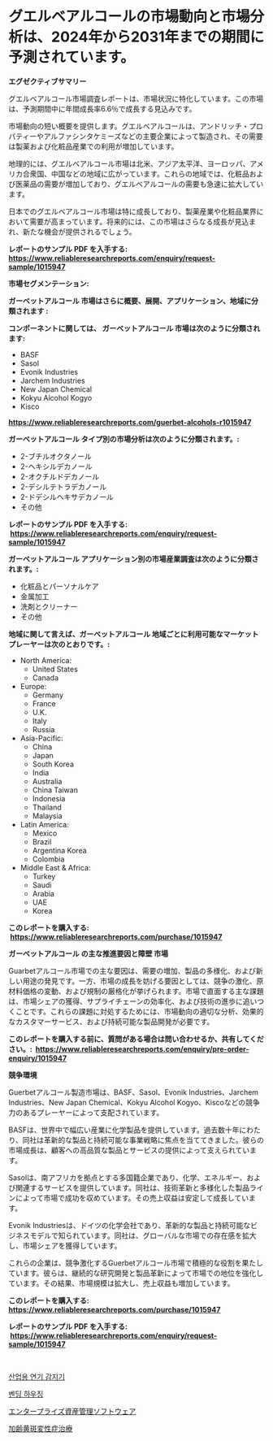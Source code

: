 <p><h1>グエルベアルコールの市場動向と市場分析は、2024年から2031年までの期間に予測されています。</h1></p><p><strong>エグゼクティブサマリー</strong></p>
<p><p>グエルベアルコール市場調査レポートは、市場状況に特化しています。この市場は、予測期間中に年間成長率6.6％で成長する見込みです。</p><p>市場動向の短い概要を提供します。グエルベアルコールは、アンドリッチ・プロパティーやアルファシンタケミーズなどの主要企業によって製造され、その需要は製薬および化粧品産業での利用が増加しています。</p><p>地理的には、グエルベアルコール市場は北米、アジア太平洋、ヨーロッパ、アメリカ合衆国、中国などの地域に広がっています。これらの地域では、化粧品および医薬品の需要が増加しており、グエルベアルコールの需要も急速に拡大しています。</p><p>日本でのグエルベアルコール市場は特に成長しており、製薬産業や化粧品業界において需要が高まっています。将来的には、この市場はさらなる成長が見込まれ、新たな機会が提供されるでしょう。</p></p>
<p><strong>レポートのサンプル PDF を入手する: <a href="https://www.reliableresearchreports.com/enquiry/request-sample/1015947">https://www.reliableresearchreports.com/enquiry/request-sample/1015947</a></strong></p>
<p><strong>市場セグメンテーション:</strong></p>
<p><strong> ガーベットアルコール 市場はさらに概要、展開、アプリケーション、地域に分類されます :</strong></p>
<p><strong>コンポーネントに関しては、 ガーベットアルコール 市場は次のように分類されます: &nbsp;</strong></p>
<p><ul><li>BASF</li><li>Sasol</li><li>Evonik Industries</li><li>Jarchem Industries</li><li>New Japan Chemical</li><li>Kokyu Alcohol Kogyo</li><li>Kisco</li></ul></p>
<p><strong><a href="https://www.reliableresearchreports.com/guerbet-alcohols-r1015947">https://www.reliableresearchreports.com/guerbet-alcohols-r1015947</a></strong></p>
<p><strong> ガーベットアルコール タイプ別の市場分析は次のように分類されます。:</strong></p>
<p><ul><li>2-ブチルオクタノール</li><li>2-ヘキシルデカノール</li><li>2-オクチルドデカノール</li><li>2-デシルテトラデカノール</li><li>2-ドデシルヘキサデカノール</li><li>その他</li></ul></p>
<p><strong>レポートのサンプル PDF を入手する: &nbsp;<a href="https://www.reliableresearchreports.com/enquiry/request-sample/1015947">https://www.reliableresearchreports.com/enquiry/request-sample/1015947</a></strong></p>
<p><strong> ガーベットアルコール アプリケーション別の市場産業調査は次のように分類されます。:</strong></p>
<p><ul><li>化粧品とパーソナルケア</li><li>金属加工</li><li>洗剤とクリーナー</li><li>その他</li></ul></p>
<p><strong>地域に関して言えば、ガーベットアルコール 地域ごとに利用可能なマーケットプレーヤーは次のとおりです。:</strong></p>
<p><ul>
    <li>
        North America:
        <ul>
            <li>United States</li>
            <li>Canada</li>
        </ul>
    </li>
    <li>
        Europe:
        <ul>
            <li>Germany</li>
            <li>France</li>
            <li>U.K.</li>
            <li>Italy</li>
            <li>Russia</li>
        </ul>
    </li>
    <li>
        Asia-Pacific:
        <ul>
            <li>China</li>
            <li>Japan</li>
            <li>South Korea</li>
            <li>India</li>
            <li>Australia</li>
            <li>China Taiwan</li>
            <li>Indonesia</li>
            <li>Thailand</li>
            <li>Malaysia</li>
        </ul>
    </li>
    <li>
        Latin America:
        <ul>
            <li>Mexico</li>
            <li>Brazil</li>
            <li>Argentina Korea</li>
            <li>Colombia</li>
        </ul>
    </li>
    <li>
        Middle East & Africa:
        <ul>
            <li>Turkey</li>
            <li>Saudi</li>
            <li>Arabia</li>
            <li>UAE</li>
            <li>Korea</li>
        </ul>
    </li>
    </ul></p>
<p><strong>このレポートを購入する: &nbsp;<a href="https://www.reliableresearchreports.com/purchase/1015947">https://www.reliableresearchreports.com/purchase/1015947</a></strong></p>
<p><strong>ガーベットアルコール の主な推進要因と障壁 市場</strong></p>
<p><p>Guarbetアルコール市場での主な要因は、需要の増加、製品の多様化、および新しい用途の発見です。一方、市場の成長を妨げる要因としては、競争の激化、原材料価格の変動、および規制の厳格化が挙げられます。市場で直面する主な課題は、市場シェアの獲得、サプライチェーンの効率化、および技術の進歩に追いつくことです。これらの課題に対処するためには、市場動向の適切な分析、効果的なカスタマーサービス、および持続可能な製品開発が必要です。</p></p>
<p><strong>このレポートを購入する前に、質問がある場合は問い合わせるか、共有してください。:&nbsp; <a href="https://www.reliableresearchreports.com/enquiry/pre-order-enquiry/1015947">https://www.reliableresearchreports.com/enquiry/pre-order-enquiry/1015947</a></strong></p>
<p><strong>競争環境</strong></p>
<p><p>Guerbetアルコール製造市場は、BASF、Sasol、Evonik Industries、Jarchem Industries、New Japan Chemical、Kokyu Alcohol Kogyo、Kiscoなどの競争力のあるプレーヤーによって支配されています。</p><p>BASFは、世界中で幅広い産業に化学製品を提供しています。過去数十年にわたり、同社は革新的な製品と持続可能な事業戦略に焦点を当ててきました。彼らの市場成長は、顧客への高品質な製品とサービスの提供によって支えられています。</p><p>Sasolは、南アフリカを拠点とする多国籍企業であり、化学、エネルギー、および関連するサービスを提供しています。同社は、技術革新と多様化した製品ラインによって市場で成功を収めています。その売上収益は安定して成長しています。</p><p>Evonik Industriesは、ドイツの化学会社であり、革新的な製品と持続可能なビジネスモデルで知られています。同社は、グローバルな市場での存在感を拡大し、市場シェアを獲得しています。</p><p>これらの企業は、競争激化するGuerbetアルコール市場で積極的な役割を果たしています。彼らは、継続的な研究開発と製品革新によって市場での地位を強化しています。その結果、市場規模は拡大し、売上収益も増加しています。</p></p>
<p><strong>このレポートを購入する: &nbsp; <a href="https://www.reliableresearchreports.com/purchase/1015947">https://www.reliableresearchreports.com/purchase/1015947</a></strong></p>
<p><strong>レポートのサンプル PDF を入手する: &nbsp;<a href="https://www.reliableresearchreports.com/enquiry/request-sample/1015947">https://www.reliableresearchreports.com/enquiry/request-sample/1015947</a></strong><strong></strong></p>
<p>&nbsp;</p>
<p><p><a href="https://medium.com/@kennyaniel5/%EC%82%B0%EC%97%85%EC%9A%A9-%EC%97%B0%EA%B8%B0-%EA%B0%90%EC%A7%80%EA%B8%B0-%EC%8B%9C%EC%9E%A5-%EC%8B%9C%EC%9E%A5-cagr-%EC%8B%9C%EC%9E%A5-%EB%8F%99%ED%96%A5-%EB%B0%8F-%EC%84%B1%EC%9E%A5-%EC%A0%84%EB%9E%B5%EC%97%90-%EB%8C%80%ED%95%9C-%ED%86%B5%EC%B0%B0%EB%A0%A5-9d064dae01c5">산업용 연기 감지기</a></p><p><a href="https://medium.com/@verniemorar2023/%EC%9E%90%ED%8C%90%EA%B8%B0-%EC%A3%BC%ED%83%9D-%EC%8B%9C%EC%9E%A5%EC%9D%80-%EC%8B%9C%EC%9E%A5-%EC%A0%90%EC%9C%A0%EC%9C%A8-%EA%B7%9C%EB%AA%A8-%EB%B0%8F-2031%EB%85%84%EA%B9%8C%EC%A7%80-%EC%98%88%EC%83%81%EB%90%9C-%EC%98%88%EC%B8%A1%EC%97%90-%EC%B4%88%EC%A0%90%EC%9D%84-%EB%A7%9E%EC%B6%94%EA%B3%A0-%EC%9E%88%EC%8A%B5%EB%8B%88%EB%8B%A4-e86e990c08b4">벤딩 하우징</a></p><p><a href="https://medium.com/@kingmsvie/%E3%82%A8%E3%83%B3%E3%82%BF%E3%83%BC%E3%83%97%E3%83%A9%E3%82%A4%E3%82%BA-%E3%82%A2%E3%82%BB%E3%83%83%E3%83%88-%E3%83%9E%E3%83%8D%E3%82%B8%E3%83%A1%E3%83%B3%E3%83%88-%E3%82%BD%E3%83%95%E3%83%88%E3%82%A6%E3%82%A7%E3%82%A2%E5%B8%82%E5%A0%B4%E3%81%AE%E8%A6%8F%E6%A8%A1%E3%81%8C-%E3%82%B0%E3%83%AD%E3%83%BC%E3%83%90%E3%83%AB%E7%94%A3%E6%A5%AD%E3%81%AB%E3%81%8A%E3%81%91%E3%82%8B%E6%9C%80%E9%81%A9%E3%81%AA%E3%83%9E%E3%83%BC%E3%82%B1%E3%83%86%E3%82%A3%E3%83%B3%E3%82%B0%E3%83%81%E3%83%A3%E3%83%8D%E3%83%AB%E3%82%92%E6%98%8E%E3%82%89%E3%81%8B%E3%81%AB%E3%81%97%E3%81%BE%E3%81%99-339a19d46e23">エンタープライズ資産管理ソフトウェア</a></p><p><a href="https://medium.com/@nairn_boy/%E5%8A%A0%E9%BD%A2%E3%81%AB%E3%82%88%E3%82%8B%E9%BB%84%E6%96%91%E5%A4%89%E6%80%A7%E6%B2%BB%E7%99%82%E5%B8%82%E5%A0%B4-%E7%AB%B6%E4%BA%89%E5%88%86%E6%9E%90-%E5%B8%82%E5%A0%B4%E5%8B%95%E5%90%91-2031%E5%B9%B4%E3%81%BE%E3%81%A7%E3%81%AE%E4%BA%88%E6%B8%AC-94963f00188e">加齢黄斑変性症治療</a></p></p>
